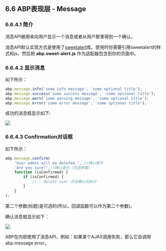 ## 6.6 ABP表现层 - Message

### 6.6.4.1 简介

消息API被用来向用户显示一个消息或者从用户那里得到一个确认。

消息API默认实现方式是使用了[sweetalert](http://t4t5.github.io/sweetalert/)库。使用时你需要引用sweetalert的样式和js，然后把 **abp.sweet-alert.js** 作为适配器包含到你的页面中。

### 6.6.4.2 显示消息

如下所示：

```javascript
abp.message.info('some info message', 'some optional title');
abp.message.success('some success message', 'some optional title');
abp.message.warn('some warning message', 'some optional title');
abp.message.error('some error message', 'some optional title');
```

成功的消息框显示如下:

![](../images/5.3.2.png)

### 6.6.4.3 Confirmation对话框

如下所示：

```javascript
abp.message.confirm(
    'User admin will be deleted.', //确认提示
    'Are you sure?',//确认提示（可选参数）
    function (isConfirmed) {
        if (isConfirmed) {
            //...delete user 点击确认后执行
        }
    }
);
```

第二个参数(标题)是可选的(所以，回调函数可以作为第二个参数)。

确认消息框显示如下：

![](../images/5.3.3.png)

ABP在内部使用了消息API，例如：如果某个AJAX调用失败，那么它会调用abp.message.error。
